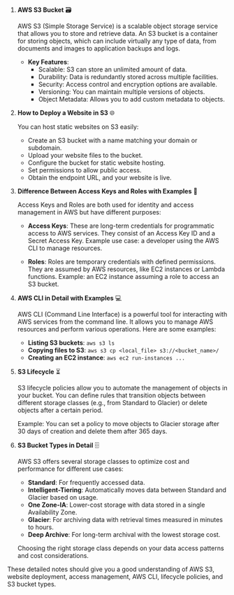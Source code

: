 
1. **AWS S3 Bucket** 🗃️

   AWS S3 (Simple Storage Service) is a scalable object storage service that allows you to store and retrieve data. An S3 bucket is a container for storing objects, which can include virtually any type of data, from documents and images to application backups and logs.

   - **Key Features**:
     - Scalable: S3 can store an unlimited amount of data.
     - Durability: Data is redundantly stored across multiple facilities.
     - Security: Access control and encryption options are available.
     - Versioning: You can maintain multiple versions of objects.
     - Object Metadata: Allows you to add custom metadata to objects.
   
2. **How to Deploy a Website in S3** 🌐

   You can host static websites on S3 easily:
   
   - Create an S3 bucket with a name matching your domain or subdomain.
   - Upload your website files to the bucket.
   - Configure the bucket for static website hosting.
   - Set permissions to allow public access.
   - Obtain the endpoint URL, and your website is live.

3. **Difference Between Access Keys and Roles with Examples** 🤝

   Access Keys and Roles are both used for identity and access management in AWS but have different purposes:

   - **Access Keys**: These are long-term credentials for programmatic access to AWS services. They consist of an Access Key ID and a Secret Access Key. Example use case: a developer using the AWS CLI to manage resources.

   - **Roles**: Roles are temporary credentials with defined permissions. They are assumed by AWS resources, like EC2 instances or Lambda functions. Example: an EC2 instance assuming a role to access an S3 bucket.

4. **AWS CLI in Detail with Examples** 💻

   AWS CLI (Command Line Interface) is a powerful tool for interacting with AWS services from the command line. It allows you to manage AWS resources and perform various operations. Here are some examples:

   - **Listing S3 buckets**: `aws s3 ls`
   - **Copying files to S3**: `aws s3 cp <local_file> s3://<bucket_name>/`
   - **Creating an EC2 instance**: `aws ec2 run-instances ...`

5. **S3 Lifecycle** ⏳

   S3 lifecycle policies allow you to automate the management of objects in your bucket. You can define rules that transition objects between different storage classes (e.g., from Standard to Glacier) or delete objects after a certain period.

   Example: You can set a policy to move objects to Glacier storage after 30 days of creation and delete them after 365 days.

6. **S3 Bucket Types in Detail** 🗄️

   AWS S3 offers several storage classes to optimize cost and performance for different use cases:

   - **Standard**: For frequently accessed data.
   - **Intelligent-Tiering**: Automatically moves data between Standard and Glacier based on usage.
   - **One Zone-IA**: Lower-cost storage with data stored in a single Availability Zone.
   - **Glacier**: For archiving data with retrieval times measured in minutes to hours.
   - **Deep Archive**: For long-term archival with the lowest storage cost.

   Choosing the right storage class depends on your data access patterns and cost considerations.

These detailed notes should give you a good understanding of AWS S3, website deployment, access management, AWS CLI, lifecycle policies, and S3 bucket types.

